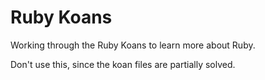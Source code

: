 # Ruby Koans

Working through the Ruby Koans to learn more about Ruby.

Don't use this, since the koan files are partially solved.
